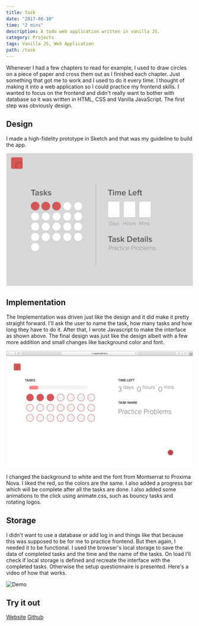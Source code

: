 ```yaml
---
title: Task
date: "2017-08-10"
time: "2 mins"
description: A todo web application written in vanilla JS.
category: Projects
tags: Vanilla JS, Web Application
path: /task
---
```


Whenever I had a few chapters to read for example, I used to draw circles on a piece of paper and cross them out as I finished each chapter. Just something that got me to work and I used to do it every time. I thought of making it into a web application so I could practice my frontend skills. I wanted to focus on the frontend and didn't really want to bother with database so it was written in HTML, CSS and Vanilla JavaScript. The first step was obviously design.

## Design

I made a high-fidelity prototype in Sketch and that was my guideline to build the app.

![Design](../images/2017-08-10-task/task_design.png)

## Implementation

The Implementation was driven just like the design and it did make it pretty straight forward. I'll ask the user to name the task, how many tasks and how long they have to do it. After that, I wrote Javascript to make the interface as shown above. The final design was just like the design albeit with a few more addition and small changes like background color and font.

![Implementation](../images/2017-08-10-task/task_frontend.png)

I changed the background to white and the font from Montserrat to Proxima Nova. I liked the red, so the colors are the same. I also added a progress bar which will be complete after all the tasks are done. I also added some animations to the click using animate.css, such as bouncy tasks and rotating logos.

## Storage

I didn't want to use a database or add log in and things like that because this was supposed to be for me to practice frontend. But then again, I needed it to be functional. I used the browser's local storage to save the data of completed tasks and the time and the name of the tasks. On load I'll check if local storage is defined and recreate the interface with the completed tasks. Otherwise the setup questionnaire is presented. Here's a video of how that works.

![Demo](../images/2017-08-10-task/task_demo.gif)

## Try it out

[Website](https://yagrawl.github.io/task)
[Github](https://github.com/yagrawl/task)
